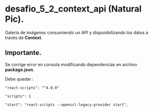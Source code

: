 # desafio_5_2_context_api (Natural Pic).

Galería de imágenes consumiendo un API y disponibilizando los datos a través de **Context**.

## Importante.

Se corrige error en consola modificando dependencias en archivo **package.json**. 

Debe quedar : 

    "react-scripts": "^4.0.0"

    "scripts": {

    "start": "react-scripts --openssl-legacy-provider start",
